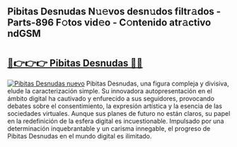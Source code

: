 ## Pibitas Desnudas N𝚞𝚎vos desn𝚞dos filtr𝚊dos - Parts-896 F𝚘tos vid𝚎o - C𝚘ntenido atr𝚊ctivo ndGSM

# <h2><a href="http://mbaf50v.tromn.icu/?c=Pibitas+Desnudas">🔗👉👉👉 Pibitas Desnudas 🔗🔗</a></h2>

[![Pibitas Desnudas nuevo](https://i.imgur.com/pEAQMta.gif)](http://mbaf50v.tromn.icu/?c=Pibitas+Desnudas)
Pibitas Desnudas, una figura compleja y divisiva, elude la caracterización simple. Su innovadora autopresentación en el ámbito digital ha cautivado y enfurecido a sus seguidores, provocando debates sobre el consentimiento, la expresión artística y la esencia de las sociedades virtuales. Aunque sus planes de futuro no están claros, su papel en la redefinición de la esfera digital es incuestionable. Impulsado por una determinación inquebrantable y un carisma innegable, el progreso de Pibitas Desnudas en el mundo digital es ilimitado.
